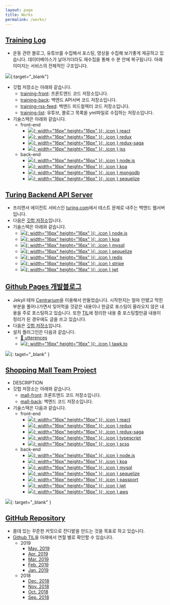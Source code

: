 ```yaml
---
layout: page
title: Works
permalink: /works/
---
```


<!-- ## [Portfolio](https://yangeok-private.github.io/portfolio/) -->

## [Training Log](https://training-front.netlify.com/)

- 운동 관련 블로그, 유튜브를 수집해서 포스팅, 영상을 수집해 보기좋게 제공하고 있습니다. 데이터베이스가 날아가더라도 재수집을 통해 수 분 안에 복구됩니다. 아래 이미지는 서비스의 전체적인 구조입니다.

[![](https://res.cloudinary.com/yangeok/image/upload/v1554888938/training-log/11.jpg)](https://res.cloudinary.com/yangeok/image/upload/v1554888938/training-log/11.jpg){:target="\_blank"}

- 깃헙 저장소는 아래와 같습니다.
  - [training-front](https://github.com/Yangeok/training-front): 프론트엔드 코드 저장소입니다.
  - [training-back](https://github.com/Yangeok/training-back): 백엔드 API서버 코드 저장소입니다.
  - [training-rss-feed](https://github.com/Yangeok/training-rss-feed): 백엔드 피드컬렉터 코드 저장소입니다.
  - [training-list](https://github.com/Yangeok/training-list): 유튜브, 블로그 목록을 yml파일로 수집하는 저장소입니다.
- 기술스택은 아래와 같습니다.
  - front-end
    - [![](https://cdn4.iconfinder.com/data/icons/logos-3/600/React.js_logo-512.png){: width="16px" height="16px" }{: .icon } react](https://reactjs.org/)
    - [![](https://raw.githubusercontent.com/reduxjs/redux/master/logo/logo.png){: width="16px" height="16px" }{: .icon } redux](https://redux.js.org/)
    - [![](https://cdn-images-1.medium.com/max/1600/1*zcK3vvoVjsqkqB0oja8RWw.png){: width="16px" height="16px" }{: .icon } redux-saga](https://redux-saga.js.org/)
    - [![](https://raw.githubusercontent.com/jsstyles/logo/master/logo.png){: width="16px" height="16px" }{: .icon } jss](https://cssinjs.org/?v=v10.0.0-alpha.16)
  - back-end
    - [![](https://jaystack.com/wp-content/uploads/2015/12/nodejs-logo-e1497443346889.png){: width="16px" height="16px" }{: .icon } node.js](https://nodejs.org/en/)
    - [![](https://slack-files2.s3-us-west-2.amazonaws.com/avatars/2018-08-28/424668624724_3d9a8923cf9349adcb2c_230.png){: width="16px" height="16px" }{: .icon } koa](https://koajs.com/)
    - [![](https://www.worksonarm.com/wp-content/uploads/2017/03/mongodb-logo-1.png){: width="16px" height="16px" }{: .icon } mongodb](https://www.mongodb.com/)
    - [![](http://docs.sequelizejs.com/image/brand_logo.png){: width="16px" height="16px" }{: .icon } sequelize](http://docs.sequelizejs.com/)

## [Turing Backend API Server](https://turing-back.herokuapp.com/)

- 프리랜서 에이전트 서비스인 [turing.com](https://turing.com/)에서 테스트 문제로 내주는 백엔드 웹서버입니다.
- 다음은 [깃헙 저장소](https://github.com/Yangeok/turing-back)입니다.
- 기술스택은 아래와 같습니다.
  - [![](https://jaystack.com/wp-content/uploads/2015/12/nodejs-logo-e1497443346889.png){: width="16px" height="16px" }{: .icon } node.js](https://nodejs.org/en/)
  - [![](https://slack-files2.s3-us-west-2.amazonaws.com/avatars/2018-08-28/424668624724_3d9a8923cf9349adcb2c_230.png){: width="16px" height="16px" }{: .icon } koa](https://koajs.com/)
  - [![](http://www.stickpng.com/assets/images/5848104fcef1014c0b5e4950.png){: width="16px" height="16px" }{: .icon } mysql](https://www.mysql.com/)
  - [![](http://docs.sequelizejs.com/image/brand_logo.png){: width="16px" height="16px" }{: .icon } sequelize](http://docs.sequelizejs.com/)
  - [![](https://cdn.iconscout.com/icon/free/png-256/redis-4-1175103.png){: width="16px" height="16px" }{: .icon } redis](https://redis.io/)
  - [![](https://image.flaticon.com/icons/svg/38/38972.svg){: width="16px" height="16px" }{: .icon } stripe](https://stripe.com/)
  - [![](https://logrocket.com/blog/content/images/2018/10/Screen-Shot-2018-10-11-at-1.40.06-PM.png){: width="16px" height="16px" }{: .icon } jwt](https://jwt.io/)

## [Github Pages 개발블로그](https://yangeok.github.io/)

- Jekyll 테마 [Centrarium](https://github.com/bencentra/centrarium)을 이용해서 만들었습니다. 시작한지는 얼마 안됐고 막힌부분을 풀어나가면서 잊어먹을 것같은 내용이나 한글로 포스팅이 올라오지 않은 내용을 주로 포스팅하고 있습니다. 또한 [TIL](https://github.com/Yangeok/Today-I-learned/tree/master/diary)에 정리한 내용 중 포스팅할만큼 내용이 정리가 된 경우에도 글을 쓰고 있습니다.
- 다음은 [깃헙 저장소](https://github.com/Yangeok/yangeok.github.io)입니다.
- 설치 플러그인은 다음과 같습니다.
  - [🔮 utterences](https://utteranc.es/)
  - [![](https://www.tawk.to/wp-content/uploads/2014/03/tawky-email-big.png){: width="16px" height="16px" }{: .icon } tawk.to](https://www.tawk.to/)

[![](https://res.cloudinary.com/yangeok/image/upload/v1558355128/portfolio/blog-full-screen.jpg)](https://res.cloudinary.com/yangeok/image/upload/v1558355128/portfolio/blog-full-screen.jpg){: taget="\_blank" }

## [Shopping Mall Team Project](https://mall-front.netlify.com)

- DESCRIPTION
- 깃헙 저장소는 아래와 같습니다.
  - [mall-front](): 프론트엔드 코드 저장소입니다.
  - [mall-back](): 백엔드 코드 저장소입니다.
- 기술스택은 다음과 같습니다.
  - front-end
    - [![](https://cdn4.iconfinder.com/data/icons/logos-3/600/React.js_logo-512.png){: width="16px" height="16px" }{: .icon } react](https://reactjs.org/)
    - [![](https://raw.githubusercontent.com/reduxjs/redux/master/logo/logo.png){: width="16px" height="16px" }{: .icon } redux](https://redux.js.org/)
    - [![](https://cdn-images-1.medium.com/max/1600/1*zcK3vvoVjsqkqB0oja8RWw.png){: width="16px" height="16px" }{: .icon } redux-saga](https://redux-saga.js.org/)
    - [![](https://cdn-images-1.medium.com/max/1200/1*mn6bOs7s6Qbao15PMNRyOA.png){: width="16px" height="16px" }{: .icon } typescript](https://www.typescriptlang.org/)
    - [![](https://cdn.worldvectorlogo.com/logos/sass-1.svg){: width="16px" height="16px" }{: .icon } scss](https://sass-lang.com/)
  - back-end
    - [![](https://jaystack.com/wp-content/uploads/2015/12/nodejs-logo-e1497443346889.png){: width="16px" height="16px" }{: .icon } node.js](https://nodejs.org/en/)
    - [![](https://slack-files2.s3-us-west-2.amazonaws.com/avatars/2018-08-28/424668624724_3d9a8923cf9349adcb2c_230.png){: width="16px" height="16px" }{: .icon } koa](https://koajs.com/)
    - [![](http://www.stickpng.com/assets/images/5848104fcef1014c0b5e4950.png){: width="16px" height="16px" }{: .icon } mysql](https://www.mysql.com/)
    - [![](http://docs.sequelizejs.com/image/brand_logo.png){: width="16px" height="16px" }{: .icon } sequelize](http://docs.sequelizejs.com/)
    - [![](https://projecthydro.org/wp-content/uploads/2019/01/passportJS-300x300.png){: width="16px" height="16px" }{: .icon } passport](http://www.passportjs.org/)
    - [![](https://logrocket.com/blog/content/images/2018/10/Screen-Shot-2018-10-11-at-1.40.06-PM.png){: width="16px" height="16px" }{: .icon } jwt](https://jwt.io/)
    - [![](https://cdn.worldvectorlogo.com/logos/amazon-lightsail.svg){: width="16px" height="16px" }{: .icon } aws](https://aws.amazon.com/lightsail/)

[![](https://res.cloudinary.com/yangeok/image/upload/v1558362038/portfolio/mall-full-screen.jpg)](https://res.cloudinary.com/yangeok/image/upload/v1558362038/portfolio/mall-full-screen.jpg){: target="\_blank" }

## [GitHub Repository](https://github.com/yangeok/)

- 쓸데 있는 꾸준한 커밋으로 잔디밭을 만드는 것을 목표로 하고 있습니다.
- [Github TIL](https://github.com/Yangeok/Today-I-learned/tree/master/diary)을 아래에서 연월 별로 확인할 수 있습니다.
  - 2019
    - [May. 2019](https://github.com/Yangeok/Today-I-learned/blob/master/diary/05-2019.md)
    - [Apr. 2019](https://github.com/Yangeok/Today-I-learned/blob/master/diary/04-2019.md)
    - [Mar. 2019](https://github.com/Yangeok/Today-I-learned/blob/master/diary/03-2019.md)
    - [Feb. 2019](https://github.com/Yangeok/Today-I-learned/blob/master/diary/02-2019.md)
    - [Jan. 2019](https://github.com/Yangeok/Today-I-learned/blob/master/diary/01-2019.md)
  - 2018
    - [Dec. 2018](https://github.com/Yangeok/Today-I-learned/blob/master/diary/12-2018.md)
    - [Nov. 2018](https://github.com/Yangeok/Today-I-learned/blob/master/diary/11-2018.md)
    - [Oct. 2018](https://github.com/Yangeok/Today-I-learned/blob/master/diary/10-2018.md)
    - [Sep. 2018](https://github.com/Yangeok/Today-I-learned/blob/master/diary/09-2018.md)

